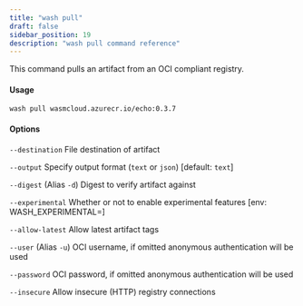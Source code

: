```yaml
---
title: "wash pull"
draft: false
sidebar_position: 19
description: "wash pull command reference"
--- 
```


<head>
  <meta name="robots" content="noindex">
</head>

This command pulls an artifact from an OCI compliant registry.

#### Usage
```
wash pull wasmcloud.azurecr.io/echo:0.3.7
```

#### Options

`--destination` File destination of artifact

`--output` Specify output format (`text` or `json`) [default: `text`]

`--digest` (Alias `-d`) Digest to verify artifact against

`--experimental` Whether or not to enable experimental features [env: WASH_EXPERIMENTAL=]

`--allow-latest` Allow latest artifact tags

`--user` (Alias `-u`) OCI username, if omitted anonymous authentication will be used

`--password` OCI password, if omitted anonymous authentication will be used

`--insecure` Allow insecure (HTTP) registry connections
